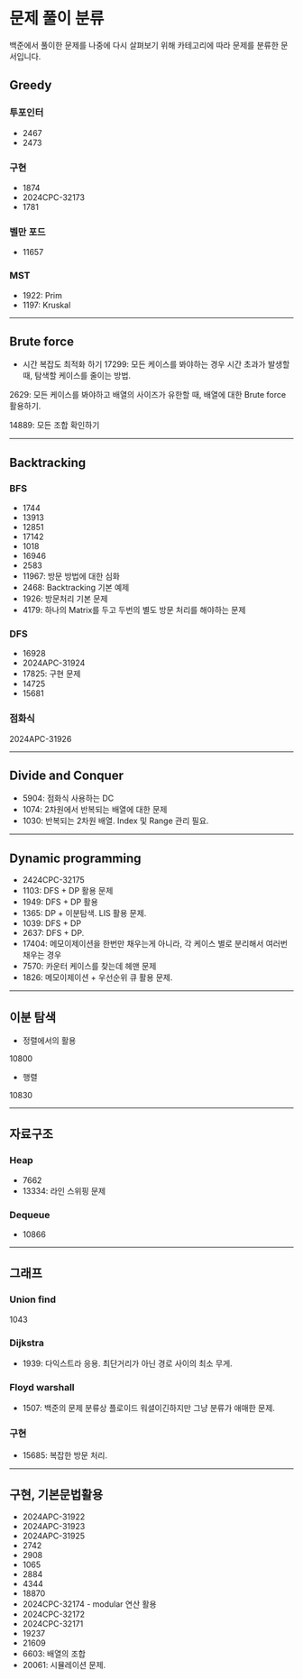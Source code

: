 # 문제 풀이 분류

백준에서 풀이한 문제를 나중에 다시 살펴보기 위해 
카테고리에 따라 문제를 분류한 문서입니다. 

## Greedy

### 투포인터

* 2467
* 2473

### 구현 

* 1874
* 2024CPC-32173
* 1781

### 벨만 포드

* 11657

### MST 

* 1922: Prim 
* 1197: Kruskal
---

## Brute force 

* 시간 복잡도 최적화 하기 
17299: 모든 케이스를 봐야하는 경우 시간 초과가 발생할 때, 탐색할 케이스를 줄이는 방법.

2629: 모든 케이스를 봐야하고 배열의 사이즈가 유한할 때, 배열에 대한 Brute force 활용하기.

14889: 모든 조합 확인하기

---

## Backtracking

### BFS

* 1744
* 13913
* 12851
* 17142
* 1018
* 16946
* 2583
* 11967: 방문 방법에 대한 심화 
* 2468: Backtracking 기본 예제
* 1926: 방문처리 기본 문제
* 4179: 하나의 Matrix를 두고 두번의 별도 방문 처리를 해야하는 문제

### DFS 

* 16928
* 2024APC-31924
* 17825: 구현 문제 
* 14725
* 15681

### 점화식
2024APC-31926

---

## Divide and Conquer 

* 5904: 점화식 사용하는 DC
* 1074: 2차원에서 반복되는 배열에 대한 문제
* 1030: 반복되는 2차원 배열. Index 및 Range 관리 필요. 

---

## Dynamic programming
* 2424CPC-32175
* 1103: DFS + DP 활용 문제
* 1949: DFS + DP 활용 
* 1365: DP + 이분탐색. LIS 활용 문제. 
* 1039: DFS + DP
* 2637: DFS + DP. 
* 17404: 메모이제이션을 한번만 채우는게 아니라, 각 케이스 별로 분리해서 여러번 채우는 경우
* 7570: 카운터 케이스를 찾는데 헤맨 문제
* 1826: 메모이제이션 + 우선순위 큐 활용 문제. 
---

## 이분 탐색
* 정렬에서의 활용 

10800

* 행렬

10830


---

## 자료구조 

### Heap 

* 7662
* 13334: 라인 스위핑 문제

### Dequeue

* 10866

---

## 그래프 

### Union find 

1043


### Dijkstra

* 1939: 다익스트라 응용. 최단거리가 아닌 경로 사이의 최소 무게.


### Floyd warshall

* 1507: 백준의 문제 분류상 플로이드 워셜이긴하지만 그냥 분류가 애매한 문제.

### 구현

* 15685: 복잡한 방문 처리. 



---

## 구현, 기본문법활용
* 2024APC-31922
* 2024APC-31923
* 2024APC-31925
* 2742
* 2908
* 1065
* 2884
* 4344
* 18870
* 2024CPC-32174 - modular 연산 활용 
* 2024CPC-32172
* 2024CPC-32171
* 19237
* 21609
* 6603: 배열의 조합
* 20061: 시뮬레이션 문제. 
